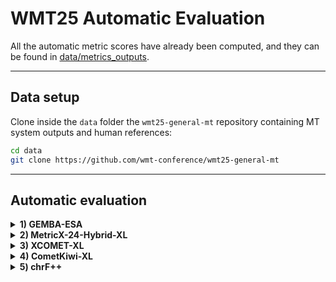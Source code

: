 # WMT25 Automatic Evaluation

All the automatic metric scores have already been computed, and they can be found in [data/metrics_outputs](data/metrics_outputs).

---

## Data setup

Clone inside the `data` folder the `wmt25-general-mt` repository containing MT system outputs and human references:

```bash
cd data
git clone https://github.com/wmt-conference/wmt25-general-mt
```

---

## Automatic evaluation

<details>
<summary><strong>1) GEMBA-ESA</strong></summary>

<br/>

To score with GEMBA-ESA, you need to set the required API keys in your environment (Cohere or OpenAI).

<br/>

<details>
<summary><strong>1.1) GEMBA-ESA-CmdA</strong></summary>

```bash
python main.py \
        --translations-path data/wmt25-general-mt/data \
        --testset-path data/wmt25-general-mt/data/wmt25-genmt.jsonl \
        --metric gemba-esa \
        --gemba-model command-a-03-2025 \
        --lps-to-score <LP> <LP> ... \ # e.g. cs-de_DE cs-uk_UA en-cs_CZ. If not specified, the scoring will run for all language pairs.
        --scored-translations-path data/metrics_outputs/GEMBA-ESA-CMDA/outputs.pickle
```

</details>

<details>
<summary><strong>1.2) GEMBA-ESA-GPT-4.1</strong></summary>

```bash
python main.py \
        --translations-path data/wmt25-general-mt/data \
        --testset-path data/wmt25-general-mt/data/wmt25-genmt.jsonl \
        --metric gemba-esa \
        --gemba-model gpt-4.1 \
        --lps-to-score <LP> <LP> ... \ # e.g. cs-de_DE cs-uk_UA en-cs_CZ. If not specified, the scoring will run for all language pairs.
        --scored-translations-path data/metrics_outputs/GEMBA-ESA-GPT4.1/outputs.pickle \
```

</details>

</details>

<details>
<summary><strong>2) MetricX-24-Hybrid-XL</strong></summary>

After cloning and installing the official MetricX repository, note that the `predict.py` script currently does not support `--batch-size > 1` ([issue #2](https://github.com/google-research/metricx/issues/2)). If you need a batch size greater than 1, clone and install the fork at [prosho-97/metricx](https://github.com/prosho-97/metricx) using the `new_requirements.txt` file.
For language pairs with human reference translations available, [MetricX-24-Hybrid-XL](https://huggingface.co/google/metricx-24-hybrid-xl-v2p6) will score in reference-based mode, otherwise in QE mode.
 
```bash
python main.py \
        --translations-path data/wmt25-general-mt/data
        --testset-path data/wmt25-general-mt/data/wmt25-genmt.jsonl
        --lps-to-score <LP> <LP> ... \ # e.g. cs-de_DE cs-uk_UA en-cs_CZ. If not specified, the scoring will run for all language pairs.
        --metric metricx24-hybrid-xl
        --metricx24-predict-script-path <METRICX preict.py SCRIPT PATH>
        --batch-size 8
        --scored-translations-path data/metrics_outputs/MetricX-24-Hybrid-XL/outputs.pickle
```

</details>

<details>
<summary><strong>3) XCOMET-XL</strong></summary>

As with MetricX-24-Hybrid-XL above, for language pairs with human reference translations available, [XCOMET-XL](https://huggingface.co/Unbabel/XCOMET-XL) will score in reference-based mode, otherwise in QE mode.

```bash
python main.py \
        --translations-path data/wmt25-general-mt/data
        --testset-path data/wmt25-general-mt/data/wmt25-genmt.jsonl
        --lps-to-score <LP> <LP> ... \ # e.g. cs-de_DE cs-uk_UA en-cs_CZ. If not specified, the scoring will run for all language pairs.
        --metric xcomet-xl
        --batch-size 8
        --scored-translations-path data/metrics_outputs/XCOMET-XL/outputs.pickle
```

</details>

<details>
<summary><strong>4) CometKiwi-XL</strong></summary>

```bash
python main.py \
        --translations-path data/wmt25-general-mt/data
        --testset-path data/wmt25-general-mt/data/wmt25-genmt.jsonl
        --lps-to-score <LP> <LP> ... \ # e.g. cs-de_DE cs-uk_UA en-cs_CZ. If not specified, the scoring will run for all language pairs.
        --metric cometkiwi-xl
        --batch-size 8
        --scored-translations-path data/metrics_outputs/CometKiwi-XL/outputs.pickle
```

</details>

<details>
<summary><strong>5) chrF++</strong></summary>

```bash
python main.py \
        --translations-path data/wmt25-general-mt/data
        --testset-path data/wmt25-general-mt/data/wmt25-genmt.jsonl
        --lps-to-score en-bho_IN en-mas_KE
        --metric chrf++
        --scored-translations-path data/metrics_outputs/chrF++/outputs.pickle
```

</details>
